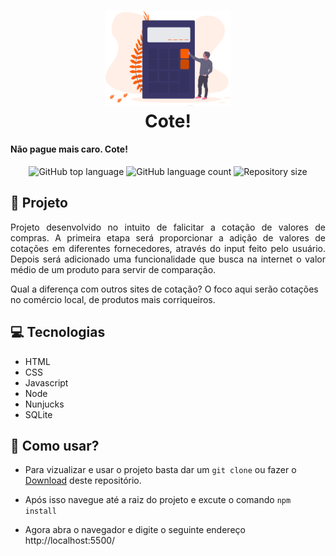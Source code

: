 <h1 align="center">
   <img  width="200px" alt="proffy image" src="public/images/landing.svg"/>
    <br>
    Cote!
   <h4> Não pague mais caro. Cote! </h4>
</h1>

<p align="center">
  <img alt="GitHub top language" src="https://img.shields.io/github/languages/top/pedromartinscap/cote">
  
  <img alt="GitHub language count" src="https://img.shields.io/github/languages/count/pedromartinscap/cote">
     
  <img alt="Repository size" src="https://img.shields.io/github/repo-size/pedromartinscap/cote">
</p>

## :green_book: Projeto

<p align="justify"> 
Projeto desenvolvido no intuito de falicitar a cotação de valores de compras.
A primeira etapa será proporcionar a adição de valores de cotações em diferentes fornecedores, através do input feito pelo usuário.
Depois será adicionado uma funcionalidade que busca na internet o valor médio de um produto para servir de comparação.

Qual a diferença com outros sites de cotação? O foco aqui serão cotações no comércio local, de produtos mais corriqueiros.
</p>

## :computer: Tecnologias

- HTML
- CSS
- Javascript
- Node
- Nunjucks
- SQLite

## :iphone: Como usar?

* Para vizualizar e usar o projeto basta dar um ```git clone``` ou fazer o [Download](https://github.com/PedroMartinsCap/nlw-proffy/archive/master.zip) deste repositório.

* Após isso navegue até a raiz do projeto e excute o comando ```npm install``` 

* Agora abra o navegador e digite o seguinte endereço http://localhost:5500/



